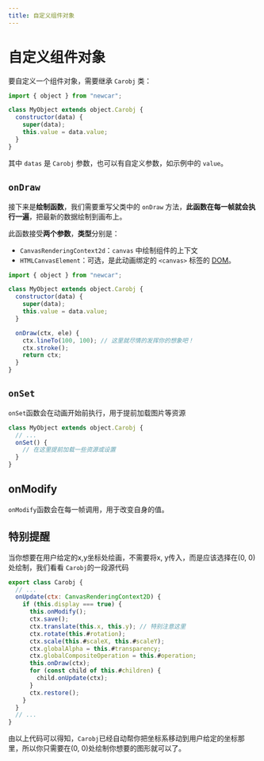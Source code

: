 ```yaml
---
title: 自定义组件对象
---
```


# 自定义组件对象

要自定义一个组件对象，需要继承 `Carobj` 类：

```javascript
import { object } from "newcar";

class MyObject extends object.Carobj {
  constructor(data) {
    super(data);
    this.value = data.value;
  }
}
```

其中 `datas` 是 `Carobj` 参数，也可以有自定义参数，如示例中的 `value`。

## `onDraw`

接下来是**绘制函数**，我们需要重写父类中的 `onDraw` 方法，**此函数在每一帧就会执行一遍**，把最新的数据绘制到画布上。

此函数接受**两个参数**，**类型**分别是：

- `CanvasRenderingContext2d`：`canvas` 中绘制组件的上下文
- `HTMLCanvasElement`：可选，是此动画绑定的 `<canvas>` 标签的 [DOM](https://developer.mozilla.org/zh-CN/docs/Web/API/Document_Object_Model/Introduction)。

```javascript
import { object } from "newcar";

class MyObject extends object.Carobj {
  constructor(data) {
    super(data);
    this.value = data.value;
  }

  onDraw(ctx, ele) {
    ctx.lineTo(100, 100); // 这里就尽情的发挥你的想象吧！
    ctx.stroke();
    return ctx;
  }
}
```

## `onSet`

`onSet`函数会在动画开始前执行，用于提前加载图片等资源

```javascript
class MyObject extends object.Carobj {
  // ...
  onSet() {
    // 在这里提前加载一些资源或设置
  }
}
```

## onModify

`onModify`函数会在每一帧调用，用于改变自身的值。

## 特别提醒

当你想要在用户给定的x,y坐标处绘画，不需要将x, y传入，而是应该选择在(0, 0)处绘制，我们看看 `Carobj`的一段源代码

```javascript
export class Carobj {
  // ...
  onUpdate(ctx: CanvasRenderingContext2D) {
    if (this.display === true) {
      this.onModify();
      ctx.save();
      ctx.translate(this.x, this.y); // 特别注意这里
      ctx.rotate(this.#rotation);
      ctx.scale(this.#scaleX, this.#scaleY);
      ctx.globalAlpha = this.#transparency;
      ctx.globalCompositeOperation = this.#operation;
      this.onDraw(ctx);
      for (const child of this.#children) {
        child.onUpdate(ctx);
      }
      ctx.restore();
    }
  }
  // ...
}
```

由以上代码可以得知，`Carobj`已经自动帮你把坐标系移动到用户给定的坐标那里，所以你只需要在(0, 0)处绘制你想要的图形就可以了。
